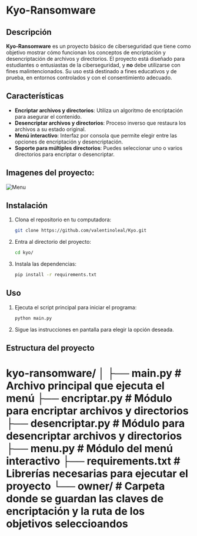 # Kyo-Ransomware

## Descripción

**Kyo-Ransomware** es un proyecto básico de ciberseguridad que tiene como objetivo mostrar cómo funcionan los conceptos de encriptación y desencriptación de archivos y directorios. El proyecto está diseñado para estudiantes o entusiastas de la ciberseguridad, y **no** debe utilizarse con fines malintencionados. Su uso está destinado a fines educativos y de prueba, en entornos controlados y con el consentimiento adecuado.

## Características

- **Encriptar archivos y directorios**: Utiliza un algoritmo de encriptación para asegurar el contenido.
- **Desencriptar archivos y directorios**: Proceso inverso que restaura los archivos a su estado original.
- **Menú interactivo**: Interfaz por consola que permite elegir entre las opciones de encriptación y desencriptación.
- **Soporte para múltiples directorios**: Puedes seleccionar uno o varios directorios para encriptar o desencriptar.
  
## Imagenes del proyecto:
![Menu](https://github.com/user-attachments/assets/61a9ec1d-d71c-4026-b945-a96e8774bd72)


## Instalación

1. Clona el repositorio en tu computadora:
    ```bash
    git clone https://github.com/valentinoleal/Kyo.git
    ```
2. Entra al directorio del proyecto:
    ```bash
    cd kyo/
    ```
3. Instala las dependencias:
    ```bash
    pip install -r requirements.txt
    ```

## Uso

1. Ejecuta el script principal para iniciar el programa:
    ```bash
    python main.py
    ```

2. Sigue las instrucciones en pantalla para elegir la opción deseada.


## Estructura del proyecto


kyo-ransomware/
│
├── main.py             # Archivo principal que ejecuta el menú
├── encriptar.py        # Módulo para encriptar archivos y directorios
├── desencriptar.py     # Módulo para desencriptar archivos y directorios
├── menu.py             # Módulo del menú interactivo
├── requirements.txt    # Librerías necesarias para ejecutar el proyecto
└── owner/              # Carpeta donde se guardan las claves de encriptación y la ruta de los objetivos seleccioandos
=======
